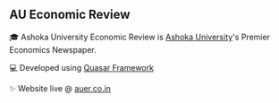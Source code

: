 ## AU Economic Review

🎓 Ashoka University Economic Review is [Ashoka University](https://ashoka.edu.in)'s Premier Economics Newspaper.

💻 Developed using [Quasar Framework](https://quasar.dev/)

✨ Website live @ [auer.co.in](https://auer.co.in)
